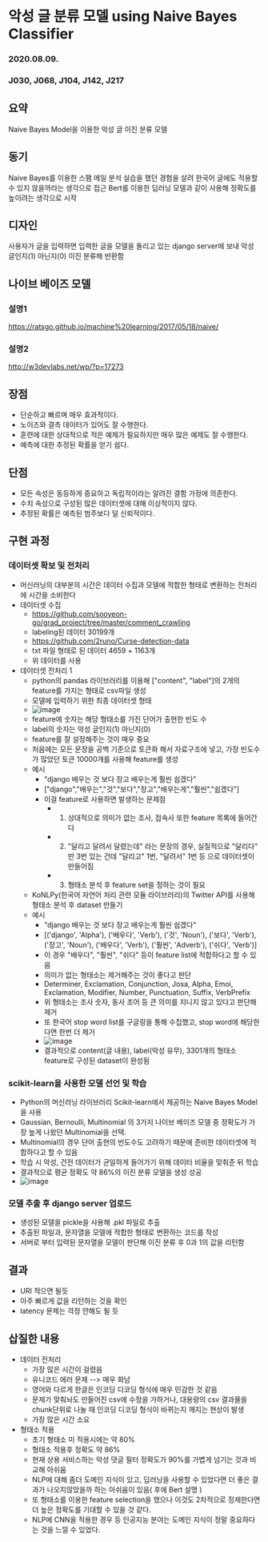 # 악성 글 분류 모델 using Naive Bayes Classifier
### 2020.08.09.
### J030, J068, J104, J142, J217
## 요약
Naive Bayes Model을 이용한 악성 글 이진 분류 모델

## 동기
Naive Bayes를 이용한 스팸 메일 분석 실습을 했던 경험을 살려
한국어 글에도 적용할 수 있지 않을까라는 생각으로 접근
Bert를 이용한 딥러닝 모델과 같이 사용해 정확도를 높이려는 생각으로 시작

## 디자인
사용자가 글을 입력하면 입력한 글을 모델을 돌리고 있는 django server에 보내
악성 글인지(1) 아닌지(0) 이진 분류해 반환함

## 나이브 베이즈 모델
### 설명1
https://ratsgo.github.io/machine%20learning/2017/05/18/naive/
### 설명2
http://w3devlabs.net/wp/?p=17273
## 장점
- 단순하고 빠르며 매우 효과적이다.
- 노이즈와 결측 데이터가 있어도 잘 수행한다.
- 훈련에 대한 상대적으로 적은 예제가 필요하지만 매우 많은 예제도 잘 수행한다.
- 예측에 대한 추정된 확률을 얻기 쉽다.
## 단점
- 모든 속성은 동등하게 중요하고 독립적이라는 알려진 결함 가정에 의존한다.
- 수치 속성으로 구성된 많은 데이터셋에 대해 이상적이지 않다.
- 추정된 확률은 예측된 범주보다 덜 신뢰적이다.

## 구현 과정
### 데이터셋 확보 및 전처리
- 머신러닝의 대부분의 시간은 데이터 수집과 모델에 적합한 형태로 변환하는 전처리에 시간을 소비한다
- 데이터셋 수집
    - https://github.com/sooyeon-go/grad_project/tree/master/comment_crawling
    - labeling된 데이터 30199개
    - https://github.com/2runo/Curse-detection-data
    - txt 파일 형태로 된 데이터 4659 + 1163개
    - 위 데이터를 사용
- 데이터셋 전처리 1
    - python의 pandas 라이브러리를 이용해 ["content", "label"]의 2개의 feature를 가지는 형태로 csv파일 생성
    - 모델에 입력하기 위한 최종 데이터셋 형태
    - ![image](https://user-images.githubusercontent.com/37795866/89732961-343edb80-da8d-11ea-8a51-30dcec9dca8e.png)
    - feature에 숫자는 해당 형태소를 가진 단어가 출현한 빈도 수
    - label의 숫자는 악성 글인지(1) 아닌지(0)
    - feature를 잘 설정해주는 것이 매우 중요
    - 처음에는 모든 문장을 공백 기준으로 토큰화 해서 자료구조에 넣고, 가장 빈도수가 많았던 토큰 10000개를 사용해 feature를 생성 
    - 예시
        - "django 배우는 것 보다 장고 배우는게 훨씬 쉽겠다"
        - ["django","배우는","것","보다","장고","배우는게","훨씬","쉽겠다"]
        - 이걸 feature로 사용하면 발생하는 문제점
            - 1. 상대적으로 의미가 없는 조사, 접속사 또한 feature 목록에 들어간다
            - 2. "달리고 달려서 달렸는데" 라는 문장의 경우, 실질적으로 "달리다" 만 3번 있는 건데 "달리고" 1번, "달려서" 1번 등 으로 데이터셋이 만들어짐
            - 3. 형태소 분석 후 feature set을 정하는 것이 필요
    - KoNLPy(한국어 자연어 처리 관련 모듈 라이브러리)의 Twitter API를 사용해 형태소 분석 후 dataset 만들기
    - 예시
        - "django 배우는 것 보다 장고 배우는게 훨씬 쉽겠다"
        - [('django', 'Alpha'), ('배우다', 'Verb'), ('것', 'Noun'), ('보다', 'Verb'), ('장고', 'Noun'), ('배우다', 'Verb'), ('훨씬', 'Adverb'), ('쉬다', 'Verb')]
        - 이 경우 "배우다", "훨씬", "쉬다" 등이 feature list에 적합하다고 할 수 있음
        - 의미가 없는 형태소는 제거해주는 것이 좋다고 판단
        - Determiner, Exclamation, Conjunction, Josa, Alpha, Emoi, Exclamation, Modifier, Number, Punctuation, Suffix, VerbPrefix
        - 위 형태소는 조사 숫자, 동사 조어 등 큰 의미를 지니지 않고 있다고 판단해 제거
        - 또 한국어 stop word list를 구글링을 통해 수집했고, stop word에 해당한다면 한번 더 제거
        - ![image](https://user-images.githubusercontent.com/37795866/89733327-b03a2300-da8f-11ea-92df-4ba214a8538c.png)
        - 결과적으로 content(글 내용), label(악성 유무), 3301개의 형태소 feature로 구성된 dataset이 완성됨 
### scikit-learn을 사용한 모델 선언 및 학습
- Python의 머신러닝 라이브러리 Scikit-learn에서 제공하는 Naive Bayes Model을 사용
- Gaussian, Bernoulli, Multinomial 의 3가지 나이브 베이즈 모델 중 정확도가 가장 높게 나왔던 Multinomial을 선택.
- Multinomial의 경우 단어 출현의 빈도수도 고려하기 때문에 준비한 데이터셋에 적합하다고 할 수 있음
- 학습 시 악성, 건전 데이터가 균일하게 들어가기 위해 데이터 비율을 맞춰준 뒤 학습
- 결과적으로 평균 정확도 약 86%의 이진 분류 모델을 생성 성공
- ![image](https://user-images.githubusercontent.com/37795866/89733549-1e331a00-da91-11ea-8a1e-71bbe627159f.png)


### 모델 추출 후 django server 업로드
- 생성된 모델을 pickle을 사용해 .pkl 파일로 추출
- 추출된 파일과, 문자열을 모델에 적합한 형태로 변환하는 코드를 작성
- 서버로 부터 입력된 문자열을 모델이 판단해 이진 분류 후 0과 1의 값을 리턴함

## 결과
- URI 적으면 될듯
- 아주 빠르게 값을 리턴하는 것을 확인
- latency 문제는 걱정 안해도 될 듯

## 삽질한 내용
- 데이터 전처리
    - 가장 많은 시간이 걸렸음
    - 유니코드 에러 문제 --> 매우 화남
    - 영어와 다르게 한글은 인코딩 디코딩 형식에 매우 민감한 것 같음
    - 문제가 맞춰놔도 만들어진 csv에 수정을 가하거나, 대용량의 csv 결과물을 chunk단위로 나눌 때 인코딩 디코딩 형식이 바뀌는지 깨지는 현상이 발생
    - 가장 많은 시간 소요
- 형태소 적용
    - 초기 형태소 미 적용시에는 약 80%
    - 형태소 적용후 정확도 약 86%
    - 현재 상용 서비스하는 악성 댓글 필터 정확도가 90%를 가볍게 넘기는 것과 비교해 아쉬움
    - NLP에 대해 좀더 도메인 지식이 있고, 딥러닝을 사용할 수 있었다면 더 좋은 결과가 나오지않았을까 하는 아쉬움이 있음( 후에 Bert 설명 )
    - 또 형태소를 이용한 feature selection을 했으나 이것도 2차적으로 정제한다면 더 높은 정확도를 기대할 수 있을 것 같다.
    - NLP에 CNN을 적용한 경우 등 인공지능 분야는 도메인 지식이 정말 중요하다는 것을 느낄 수 있었다.



